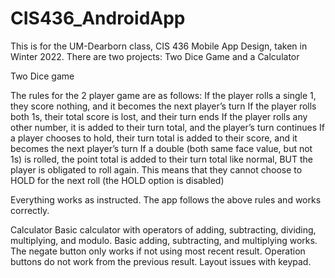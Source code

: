 # CIS436_AndroidApp
This is for the UM-Dearborn class, CIS 436 Mobile App Design, taken in Winter 2022. There are two projects: Two Dice Game and a Calculator

Two Dice game

The rules for the 2 player game are as follows:
  If the player rolls a single 1, they score nothing, and it becomes the next player’s turn
  If the player rolls both 1s, their total score is lost, and their turn ends
  If the player rolls any other number, it is added to their turn total, and the player’s turn continues
  If a player chooses to hold, their turn total is added to their score, and it becomes the next player’s turn
  If a double (both same face value, but not 1s) is rolled, the point total is added to their turn total like normal, 
    BUT the player is obligated to roll again. This means that they cannot choose to HOLD for the next roll (the HOLD option is disabled)
    
 Everything works as instructed. The app follows the above rules and works correctly.

Calculator
Basic calculator with operators of adding, subtracting, dividing, multiplying, and modulo. Basic adding, subtracting, and multiplying works.
The negate button only works if not using most recent result. Operation buttons do not work from the previous result. Layout issues with keypad.
